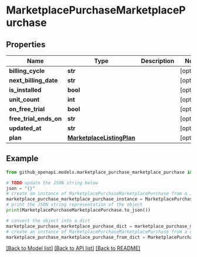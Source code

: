 # MarketplacePurchaseMarketplacePurchase


## Properties

Name | Type | Description | Notes
------------ | ------------- | ------------- | -------------
**billing_cycle** | **str** |  | [optional] 
**next_billing_date** | **str** |  | [optional] 
**is_installed** | **bool** |  | [optional] 
**unit_count** | **int** |  | [optional] 
**on_free_trial** | **bool** |  | [optional] 
**free_trial_ends_on** | **str** |  | [optional] 
**updated_at** | **str** |  | [optional] 
**plan** | [**MarketplaceListingPlan**](MarketplaceListingPlan.md) |  | [optional] 

## Example

```python
from github_openapi.models.marketplace_purchase_marketplace_purchase import MarketplacePurchaseMarketplacePurchase

# TODO update the JSON string below
json = "{}"
# create an instance of MarketplacePurchaseMarketplacePurchase from a JSON string
marketplace_purchase_marketplace_purchase_instance = MarketplacePurchaseMarketplacePurchase.from_json(json)
# print the JSON string representation of the object
print(MarketplacePurchaseMarketplacePurchase.to_json())

# convert the object into a dict
marketplace_purchase_marketplace_purchase_dict = marketplace_purchase_marketplace_purchase_instance.to_dict()
# create an instance of MarketplacePurchaseMarketplacePurchase from a dict
marketplace_purchase_marketplace_purchase_from_dict = MarketplacePurchaseMarketplacePurchase.from_dict(marketplace_purchase_marketplace_purchase_dict)
```
[[Back to Model list]](../README.md#documentation-for-models) [[Back to API list]](../README.md#documentation-for-api-endpoints) [[Back to README]](../README.md)


